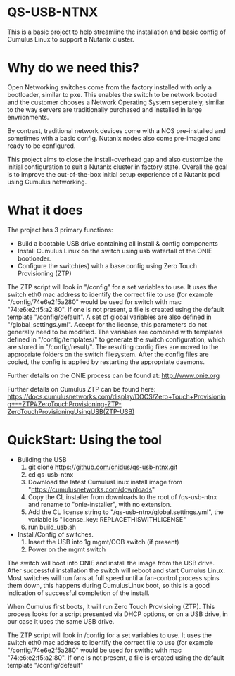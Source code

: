 # QS-USB-NTNX
This is a basic project to help streamline the installation and basic config of Cumulus Linux to support a Nutanix cluster.

# Why do we need this?
Open Networking switches come from the factory installed with only a bootloader, similar to pxe. This enables the switch to be network booted and the customer chooses a Network Operating System seperately, similar to the way servers are traditionally purchased and installed in large envrionments.

By contrast, traditional network devices come with a NOS pre-installed and sometimes with a basic config. Nutanix nodes also come pre-imaged and ready to be configured.

This project aims to close the install-overhead gap and also customize the initial configuration to suit a Nutanix cluster in factory state. Overall the goal is to improve the out-of-the-box initial setup experience of a Nutanix pod using Cumulus networking.

# What it does
The project has 3 primary functions:

* Build a bootable USB drive containing all install & config components
* Install Cumulus Linux on the switch using usb waterfall of the ONIE bootloader.
* Configure the switch(es) with a base config using Zero Touch Provisioning (ZTP)

The ZTP script will look in "/config" for a set variables to use. It uses the switch eth0 mac address to identify the correct file to use (for example "/config/74e6e2f5a280" would be used for switch with mac "74:e6:e2:f5:a2:80". If one is not present, a file is created using the default template "/config/default".
A set of global variables are also defined in "/global_settings.yml". Aceept for the license, this parameters do not generally need to be modified.
The variables are combined with templates defined in "/config/templates/" to generate the switch configuration, which are stored in "/config/result/". The resulting config files are moved to the appropriate folders on the switch filesystem. 
After the config files are copied, the config is applied by restarting the appropriate daemons.

Further details on the ONIE process can be found at: http://www.onie.org

Further details on Cumulus ZTP can be found here: https://docs.cumulusnetworks.com/display/DOCS/Zero+Touch+Provisioning+-+ZTP#ZeroTouchProvisioning-ZTP-ZeroTouchProvisioningUsingUSB(ZTP-USB)

# QuickStart: Using the tool

* Building the USB
  1) git clone https://github.com/cnidus/qs-usb-ntnx.git
  2) cd qs-usb-ntnx
  3) Download the latest CumulusLinux install image from "https://cumulusnetworks.com/downloads"
  4) Copy the CL installer from downloads to the root of /qs-usb-ntnx and rename to "onie-installer", with no extension.
  5) Add the CL license string to "/qs-usb-ntnx/global.settings.yml", the variable is "license_key: REPLACETHISWITHLICENSE"
  6) run build_usb.sh
* Install/Config of switches.
  1) Insert the USB into 1g mgmt/OOB switch (if present)
  2) Power on the mgmt switch

The switch will boot into ONIE and install the image from the USB drive. After successful installation the switch will reboot and start Cumulus Linux.
Most switches will run fans at full speed until a fan-control process spins them down, this happens during CumulusLinux boot, so this is a good indication of successful completion of the install.

When Cumulus first boots, it will run Zero Touch Provisioing (ZTP). This process looks for a script presented via DHCP options, or on a USB drive, in our case it uses the same USB drive.

The ZTP script will look in /config for a set variables to use. It uses the switch eth0 mac address to identify the correct file to use (for example "/config/74e6e2f5a280" would be used for swithc with mac "74:e6:e2:f5:a2:80". If one is not present, a file is created using the default template "/config/default" <UP TO HERE> 
